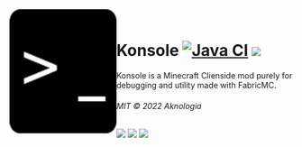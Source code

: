 <div>
  <img width="190" height="220" align="left" src="https://raw.githubusercontent.com/Aknologia/Konsole/master/src/main/resources/assets/konsole/icon.png" alt="Konsole"/>
  <br>
  <h1>Konsole 
    <a href="https://github.com/Aknologia/Konsole/actions/workflows/gradle.yml"><img src="https://github.com/Aknologia/Konsole/actions/workflows/gradle.yml/badge.svg" alt="Java CI"></img></a>
    <a href="https://github.com/Aknologia/Konsole/releases"><img src="https://img.shields.io/github/v/release/Aknologia/Konsole?include_prereleases"></img></a>
    
  </h1>
  <p>Konsole is a Minecraft Clienside mod purely for debugging and utility made with FabricMC.</p>
  <h6>MIT © 2022 Aknologia</h6>
  <a href="https://www.minecraft.net/en-us/download"><img src="https://img.shields.io/badge/minecraft-1.18.2-yellowgreen"></img></a>
  <a href="https://fabricmc.net/use/installer/"><img src="https://img.shields.io/badge/fabric%20loader-%5E0.13.3-fffca3"></img></a>
  <a href="https://www.curseforge.com/minecraft/mc-mods/fabric-api"><img src="https://img.shields.io/badge/fabric%20api-0.48.0%2B1.18.2-ffe3a3"></img></a>
</div>
